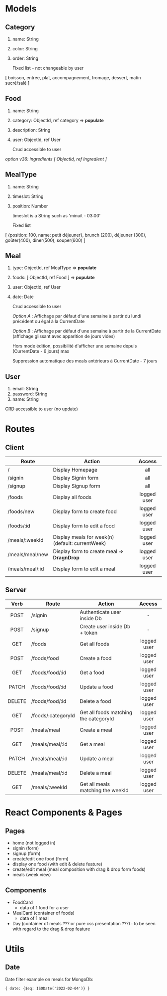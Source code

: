 # Models

## Category

1. name: String
1. color: String
1. order: String

   Fixed list - not changeable by user

[ boisson, entrée, plat, accompagnement, fromage, dessert, matin sucré/salé ]

## Food

1. name: String
1. category: ObjectId, ref category => **populate**
1. description: String
1. user: ObjectId, ref User

   Crud accessible to user

_option v36: ingredients [ ObjectId, ref Ingredient ]_

## MealType

1. name: String
1. timeslot: String
1. position: Number

   timeslot is a String such as 'minuit - 03:00'

   Fixed list

[ {position: 100, name: petit déjeuner}, brunch (200), déjeuner (300), goûter(400), diner(500), souper(600) ]

<!-- ## Day

1. number: Number (to order days in a week)
1. name: String
1. meals: [ ObjectId, ref Meal ]

   Fixed - no crud by user -->

## Meal

<!-- 1. mealtype: ObjectId, ref MealType -->

1. type: ObjectId, ref MealType => **populate**
1. foods: [ ObjectId, ref Food ] => **populate**
1. user: ObjectId, ref User
1. date: Date

   Crud accessible to user

   _Option A_ : Affichage par défaut d'une semaine à partir du lundi précédent ou égal à la CurrentDate

   _Option B_ : Affichage par défaut d'une semaine à partir de la CurrentDate (affichage glissant avec apparition de jours vides)

   Hors mode édition, possibilité d'afficher une semaine depuis (CurrentDate - 6 jours) max

   Suppression automatique des meals antérieurs à CurrentDate - 7 jours

## User

1. email: String
1. password: String
1. name: String
<!-- 1. days: [ ObjectId, ref Day ]
1. foods: [ ObjectId, ref Food ]
1. mealTypes: [ ObjectId, ref MealType ] -->

   CRD accessible to user (no update)

# Routes

## Client

| Route           | Action                                           |   Access    |
| --------------- | ------------------------------------------------ | :---------: |
| /               | Display Homepage                                 |     all     |
| /signin         | Display Signin form                              |     all     |
| /signup         | Display Signup form                              |     all     |
| /foods          | Display all foods                                | logged user |
| /foods/new      | Display form to create food                      | logged user |
| /foods/:id      | Display form to edit a food                      | logged user |
| /meals/:weekId  | Display meals for week(n) (default: currentWeek) | logged user |
| /meals/meal/new | Display form to create meal => **DragnDrop**     | logged user |
| /meals/meal/:id | Display form to edit a meal                      | logged user |

## Server

|  Verb  | Route              | Action                                |   Access    |
| :----: | ------------------ | ------------------------------------- | :---------: |
|  POST  | /signin            | Authenticate user inside Db           |      -      |
|  POST  | /signup            | Create user inside Db + token         |      -      |
|  GET   | /foods             | Get all foods                         | logged user |
|  POST  | /foods/food        | Create a food                         | logged user |
|  GET   | /foods/food/:id    | Get a food                            | logged user |
| PATCH  | /foods/food/:id    | Update a food                         | logged user |
| DELETE | /foods/food/:id    | Delete a food                         | logged user |
|  GET   | /foods/:categoryId | Get all foods matching the categoryId | logged user |
|  POST  | /meals/meal        | Create a meal                         | logged user |
|  GET   | /meals/meal/:id    | Get a meal                            | logged user |
| PATCH  | /meals/meal/:id    | Update a meal                         | logged user |
| DELETE | /meals/meal/:id    | Delete a meal                         | logged user |
|  GET   | /meals/:weekId     | Get all meals matching the weekId     | logged user |

# React Components & Pages

## Pages

- home (not logged in)
- signin (form)
- signup (form)
- create/edit one food (form)
- display one food (with edit & delete feature)
- create/edit meal (meal composition with drag & drop form foods)
- meals (week view)

## Components

- FoodCard
  - data of 1 food for a user
- MealCard (container of foods)
  - data of 1 meal
- Day (container of meals ??? or pure css presentation ???) : to be seen with regard to the drag & drop feature

# Utils

## Date

Date filter example on meals for MongoDb:

`{ date: {$eq: ISODate('2022-02-04')} }`
